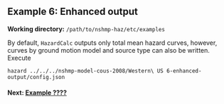 Example 6: Enhanced output
--------------------------

__Working directory:__ `/path/to/nshmp-haz/etc/examples`

By default, `HazardCalc` outputs only total mean hazard curves, however, curves by ground motion model and source type can also be written. Execute

```Shell
hazard ../../../nshmp-model-cous-2008/Western\ US 6-enhanced-output/config.json
```

#### Next: [Example ????](../)
